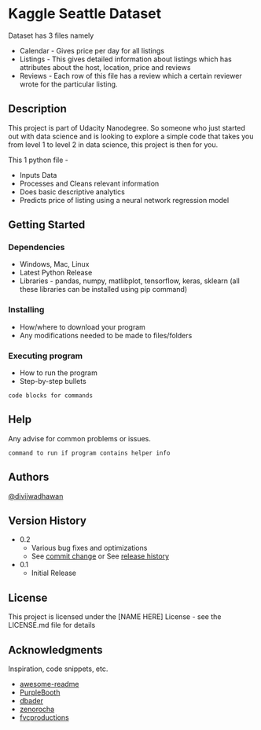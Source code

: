 # Kaggle Seattle Dataset

Dataset has 3 files namely
* Calendar - Gives price per day for all listings
* Listings - This gives detailed information about listings which has attributes about the host, location, price and reviews
* Reviews - Each row of this file has a review which a certain reviewer wrote for the particular listing.

## Description

This project is part of Udacity Nanodegree. So someone who just started out with data science and is looking to explore a simple code that takes you from level 1 to level 2 in data science, this project is then for you.

This 1 python file -
* Inputs Data
* Processes and Cleans relevant information
* Does basic descriptive analytics
* Predicts price of listing using a neural network regression model

## Getting Started

### Dependencies

* Windows, Mac, Linux
* Latest Python Release
* Libraries - pandas, numpy, matlibplot, tensorflow, keras, sklearn (all these libraries can be installed using pip command)

### Installing

* How/where to download your program
* Any modifications needed to be made to files/folders

### Executing program

* How to run the program
* Step-by-step bullets
```
code blocks for commands
```

## Help

Any advise for common problems or issues.
```
command to run if program contains helper info
```

## Authors

[@divijwadhawan](https://linkedin.com/in/divijwadhawan/)

## Version History

* 0.2
    * Various bug fixes and optimizations
    * See [commit change]() or See [release history]()
* 0.1
    * Initial Release

## License

This project is licensed under the [NAME HERE] License - see the LICENSE.md file for details

## Acknowledgments

Inspiration, code snippets, etc.
* [awesome-readme](https://github.com/matiassingers/awesome-readme)
* [PurpleBooth](https://gist.github.com/PurpleBooth/109311bb0361f32d87a2)
* [dbader](https://github.com/dbader/readme-template)
* [zenorocha](https://gist.github.com/zenorocha/4526327)
* [fvcproductions](https://gist.github.com/fvcproductions/1bfc2d4aecb01a834b46)
